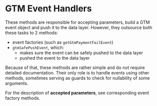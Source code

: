 # GTM Event Handlers

These methods are responsible for accepting parameters, build a GTM event object and push it to the data layer. However, they outsource both these tasks to 2 methods:

- event factories (such as `getGtmPaymentFailEvent`)
- `gtmSafePushEvent`, which:
  - makes sure the event can be safely pushed to the data layer
  - pushed the event to the data layer

Because of that, these methods are rather simple and do not require detailed documentation. Their only role is to handle events using other methods, sometimes serving as guards to check for nullability of some arguments.

For the description of **accepted parameters**, see corresponding event factory methods.
